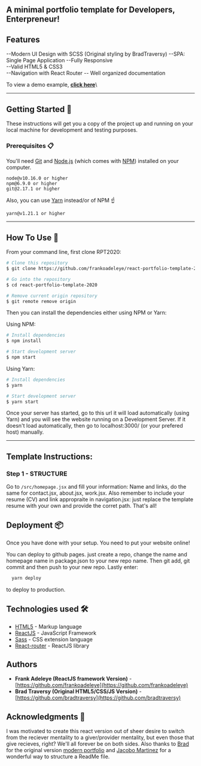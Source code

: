 ## A minimal portfolio template for Developers, Enterpreneur!

## Features

--Modern UI Design with SCSS (Original styling by BradTraversy)
--SPA: Single Page Application
--Fully Responsive\
--Valid HTML5 & CSS3\
--Navigation with React Router
-- Well organized documentation

To view a demo example, **[click here](https://frankoadeleye.github.io/react-portfolio-template-2020/)**\

---

## Getting Started 🚀

These instructions will get you a copy of the project up and running on your local machine for development and testing purposes.

### Prerequisites 📋

You'll need [Git](https://git-scm.com) and [Node.js](https://nodejs.org/en/download/) (which comes with [NPM](http://npmjs.com)) installed on your computer.

```
node@v10.16.0 or higher
npm@6.9.0 or higher
git@2.17.1 or higher
```

Also, you can use [Yarn](https://yarnpkg.com/) instead/or of NPM ☝️

```
yarn@v1.21.1 or higher
```

---

## How To Use 🔧

From your command line, first clone RPT2020:

```bash
# Clone this repository
$ git clone https://github.com/frankoadeleye/react-portfolio-template-2020.git

# Go into the repository
$ cd react-portfolio-template-2020

# Remove current origin repository
$ git remote remove origin
```

Then you can install the dependencies either using NPM or Yarn:

Using NPM:

```bash
# Install dependencies
$ npm install

# Start development server
$ npm start
```

Using Yarn:

```bash
# Install dependencies
$ yarn

# Start development server
$ yarn start
```

Once your server has started, go to this url it will load automatically (using Yarn) and you will see the website running on a Development Server. If it doesn't load automatically, then go to localhost:3000/ (or your prefered host) manually.

---

## Template Instructions:

### Step 1 - STRUCTURE

Go to `/src/homepage.jsx` and fill your information: Name and links, do the same for contact.jsx, about.jsx, work.jsx.
Also remember to include your resume (CV) and link appropraite in navigation.jsx: just replace the template resume with your own and provide the corret path. That's all!

## Deployment 📦

Once you have done with your setup. You need to put your website online!

You can deploy to github pages. just create a repo, change the name and homepage name in package.json to your new repo name.
Then git add, git commit and then push to your new repo.
Lastly enter:

```bash
  yarn deploy
```

to deploy to production.

## Technologies used 🛠️

- [HTML5](https://developer.mozilla.org/en-US/docs/Web/Guide/HTML/HTML5) - Markup language
- [ReactJS](https://reactjs.org/) - JavaScript Framework
- [Sass](https://sass-lang.com/documentation) - CSS extension language
- [React-router](https://reacttraining.com/react-router/web/guides/quick-start) - ReactJS library

## Authors

- **Frank Adeleye (ReactJS framework Version)** - [https://github.com/frankoadeleye](https://github.com/frankoadeleye)
- **Brad Traversy (Original HTML5/CSS/JS Version)** - [https://github.com/bradtraversy](https://github.com/bradtraversy)

## Acknowledgments 🎁

I was motivated to create this react version out of sheer desire to switch from the reciever mentality to a giver/provider mentality, but even those that give recieves, right? We'll all forever be on both sides.
Also thanks to [Brad](https://github.com/bradtraversy) for the original version [modern portfolio](https://github.com/bradtraversy/modern_portfolio) and [Jacobo Martinez](https://github.com/cobidev) for a wonderful way to structure a ReadMe file.
